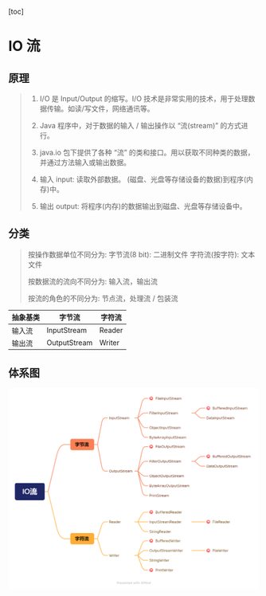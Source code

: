 [toc]

# IO 流

## 原理

> 1. I/O 是 Input/Output 的缩写。I/O 技术是非常实用的技术，用于处理数据传输。如读/写文件，网络通讯等。
>
> 2. Java 程序中，对于数据的输入 / 输出操作以 “流(stream)” 的方式进行。
> 3. java.io 包下提供了各种 “流” 的类和接口。用以获取不同种类的数据，并通过方法输入或输出数据。
> 4. 输入 input: 读取外部数据。
>   (磁盘、光盘等存储设备的数据)到程序(内存)中。
> 5. 输出 output: 将程序(内存)的数据输出到磁盘、光盘等存储设备中。

## 分类

> 按操作数据单位不同分为:
> 	字节流(8 bit): 二进制文件
> 	字符流(按字符): 文本文件
>
> 按数据流的流向不同分为:
> 	输入流，输出流
>
> 按流的角色的不同分为: 
> 	节点流，处理流 / 包装流

| 抽象基类 | 字节流       | 字符流 |
| -------- | ------------ | ------ |
| 输入流   | InputStream  | Reader |
| 输出流   | OutputStream | Writer |

## 体系图

![IO流](../img/IO流.png)

